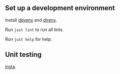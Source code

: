 ## Set up a development environment

Install [devenv](https://devenv.sh/getting-started/)
and [direnv](https://direnv.net/#basic-installation).

Run `just lint` to run all lints.

Run `just help` for help.

## Unit testing

[insta](https://docs.rs/insta/latest/insta/).
